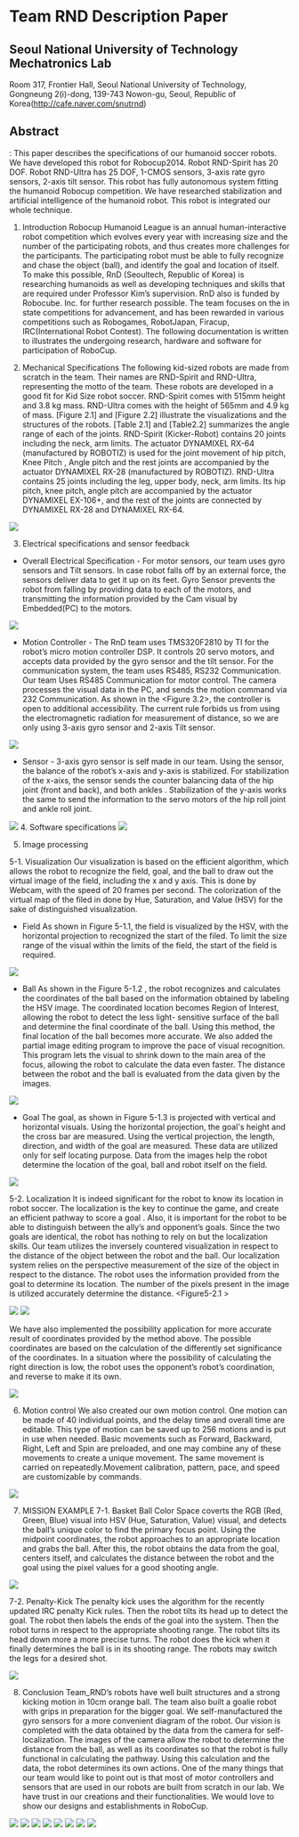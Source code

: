 # Team RND Description Paper

## Seoul National University of Technology Mechatronics Lab
Room 317, Frontier Hall, Seoul National University of Technology, Gongneung 2(i)-dong,
139-743 Nowon-gu, Seoul, Republic of Korea(http://cafe.naver.com/snutrnd)

## Abstract
: This paper describes the specifications of our humanoid soccer robots. We
have developed this robot for Robocup2014. Robot RND-Spirit has 20 DOF. Robot
RND-Ultra has 25 DOF, 1-CMOS sensors, 3-axis rate gyro sensors, 2-axis tilt sensor. This
robot has fully autonomous system fitting the humanoid Robocup competition. We have
researched stabilization and artificial intelligence of the humanoid robot. This robot is
integrated our whole technique.

1. Introduction
Robocup Humanoid League is an annual human-interactive robot competition which
evolves every year with increasing size and the number of the participating robots, and thus
creates more challenges for the participants. The participating robot must be able to fully
recognize and chase the object (ball), and identify the goal and location of itself. To make
this possible, RnD (Seoultech, Republic of Korea) is researching humanoids as well as
developing techniques and skills that are required under Professor Kim’s supervision. RnD
also is funded by Robocube. Inc. for further research possible. The team focuses on the in
state competitions for advancement, and has been rewarded in various competitions such as
Robogames, RobotJapan, Firacup, IRC(International Robot Contest). The following
documentation is written to illustrates the undergoing research, hardware and software for
participation of RoboCup.

2. Mechanical Specifications
The following kid-sized robots are made from scratch in the team. Their names are RND-Spirit and RND-Ultra, representing the motto of the team. These robots are developed in a good fit for Kid Size robot soccer. RND-Spirit comes with 515mm height and 3.8 kg mass. RND-Ultra comes with the height of 565mm and 4.9 kg of mass. [Figure 2.1] and [Figure 2.2] illustrate the visualizations and the structures of the robots. [Table 2.1] and [Table2.2] summarizes the angle range of each of the joints. RND-Spirit (Kicker-Robot) contains 20 joints including the neck, arm limits. The actuator DYNAMIXEL RX-64 (manufactured by ROBOTIZ) is used for the joint movement of hip pitch, Knee Pitch , Angle pitch and the rest joints are accompanied by the actuator DYNAMIXEL RX-28 (manufactured by ROBOTIZ). RND-Ultra contains 25 joints including the leg, upper body, neck, arm limits. Its hip pitch, knee pitch, angle pitch are accompanied by the actuator DYNAMIXEL EX-106+, and the rest of the joints are connected by DYNAMIXEL RX-28 and DYNAMIXEL RX-64.

<img src="./images/1.png"  class="center">

3. Electrical specifications and sensor feedback
- Overall Electrical Specification -
For motor sensors, our team uses gyro sensors and Tilt sensors. In case robot falls off by an external force, the sensors deliver data to get it up on its feet. Gyro Sensor prevents the robot from falling by providing data to each of the motors, and transmitting the information provided by the Cam visual by Embedded(PC) to the motors.

<img src="./images/2.png"  class="center">

- Motion Controller -
The RnD team uses TMS320F2810 by TI for the robot’s micro motion controller DSP. It controls 20 servo motors, and accepts data provided by the gyro sensor and the tilt sensor. For the communication system, the team uses RS485, RS232 Communication. Our
team Uses RS485 Communication for motor control. The camera processes the visual data in the PC, and sends the motion command via 232 Communication. As shown in the <Figure 3.2>, the controller is open to additional accessibility. The current rule forbids us from using the electromagnetic radiation for measurement of distance, so we are only using 3-axis gyro sensor and 2-axis Tilt sensor.

<img src="./images/3.png"  class="center">

- Sensor -
3-axis gyro sensor is self made in our team. Using the sensor, the balance of the robot’s x-axis and y-axis is stabilized. For stabilization of the x-aixs, the sensor sends the counter balancing data of the hip joint (front and back), and both ankles . Stabilization of the y-axis works the same to send the information to the servo motors of the hip roll joint and ankle roll joint.

<img src="./images/4.png"  class="center">
4. Software specifications

<img src="./images/5.png"  class="center">


5. Image processing

5-1. Visualization
Our visualization is based on the efficient algorithm, which allows the robot to recognize the field, goal, and the ball to draw out the virtual image of the field, including the x and y axis. This is done by Webcam, with the speed of 20 frames per second. The colorization of the virtual map of the filed in done by Hue, Saturation, and Value (HSV) for the sake of distinguished visualization.


- Field
As shown in Figure 5-1.1, the field is visualized by the HSV, with the horizontal projection to recognized the start of the filed. To limit the size range of the visual within the limits of the field, the start of the field is required.


<img src="./images/6.png"  class="center">

- Ball
As shown in the Figure 5-1.2 , the robot recognizes and calculates the coordinates of the ball based on the information obtained by labeling the HSV image. The coordinated location becomes Region of Interest, allowing the robot to detect the less light- sensitive surface of the ball and determine the final coordinate of the ball. Using this method, the final location of the ball becomes more accurate. We also added the partial image editing program to improve the pace of visual recognition. This program lets the visual to shrink down to the main area of the focus, allowing the robot to calculate the data even
faster. The distance between the robot and the ball is evaluated from the data given by the images.


<img src="./images/7.png"  class="center">

- Goal
The goal, as shown in Figure 5-1.3 is projected with vertical and horizontal visuals. Using the horizontal projection, the goal's height and the cross bar are measured. Using the vertical projection, the length, direction, and width of the goal are measured. These data are utilized only for self locating purpose. Data from the images help the robot determine the location of the goal, ball and robot itself on the field.


<img src="./images/8.png"  class="center">


5-2. Localization
It is indeed significant for the robot to know its location in robot soccer. The localization is the key to continue the game, and create an efficient pathway to score a goal . Also, it is important for the robot to be able to distinguish between the
ally’s and opponent’s goals. Since the two goals are identical, the robot has nothing to rely on but the localization skills. Our team utilizes the inversely countered visualization in respect to the distance of the object between the robot and the ball. Our localization system relies on the perspective measurement of the size of the object in respect to the distance.
The robot uses the information provided from the goal to determine its location. The number of the pixels present in the image is utilized accurately determine the distance. <Figure5-2.1 >


<img src="./images/9.png"  class="center">


<img src="./images/10.png"  class="center">

We have also implemented the possibility application for more accurate result of coordinates provided by the method above. The possible coordinates are based on the calculation of the differently set significance of the coordinates. In a situation where the possibility of calculating the right direction is low, the robot uses the opponent’s robot’s coordination, and reverse to make it its own.

<img src="./images/11.png"  class="center">

6. Motion control
We also created our own motion control. One motion can be made of 40 individual points, and the delay time and overall time are editable. This type of motion can be saved up to 256 motions and is put in use when needed. Basic movements such as Forward, Backward, Right, Left and Spin are preloaded, and one may combine any of these movements to create a unique movement. The same movement is carried on repeatedly.Movement calibration, pattern, pace, and speed are customizable by commands.


<img src="./images/12.png"  class="center">


7. MISSION EXAMPLE
7-1. Basket Ball
Color Space coverts the RGB (Red, Green, Blue) visual into HSV (Hue, Saturation, Value) visual, and detects the ball’s unique color to find the primary focus point. Using the midpoint coordinates, the robot approaches to an appropriate location and grabs the ball. After this, the robot obtains the data from the goal, centers itself, and calculates the distance between the robot and the goal using the pixel values for a good shooting angle.

<img src="./images/13.png"  class="center">

7-2. Penalty-Kick
The penalty kick uses the algorithm for the recently updated IRC penalty Kick rules. Then the robot tilts its head up to detect the goal. The robot then labels the ends of the goal into the system. Then the robot turns in respect to the appropriate shooting range. The robot tilts its head down more a more precise turns. The robot does the kick when it finally
determines the ball is in its shooting range. The robots may switch the legs for a desired shot.

<img src="./images/14.png"  class="center">


8. Conclusion
Team_RND’s robots have well built structures and a strong kicking motion in 10cm orange ball. The team also built a goalie robot with grips in preparation for the bigger goal. We self-manufactured the gyro sensors for a more convenient diagram of the robot. Our vision is completed with the data obtained by the data from the camera for self-localization. The images of the camera allow the robot to determine the distance from the ball, as well as its coordinates so that the robot is fully functional in calculating the pathway. Using this calculation and the data, the robot determines its own actions. One of
the many things that our team would like to point out is that most of motor controllers and sensors that are used in our robots are built from scratch in our lab. We have trust in our creations and their functionalities. We would love to show our designs and establishments in RoboCup.




















<img src="./images/news4.png"  class="center">

<img src="./images/news5.png"  class="center">

<img src="./images/news6.png"  class="center">

<img src="./images/news7.png"  class="center">

<img src="./images/news3.png"  class="center">

<img src="./images/news8.png"  class="center">

<img src="./images/news1.png"  class="center">

<img src="./images/news2.png"  class="center">



